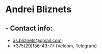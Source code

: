 # Andrei Bliznets
## - Contact info:
   - as.bliznets@gmail.com; 
   - +375(29)156-43-77 (Velcom, Telegram)